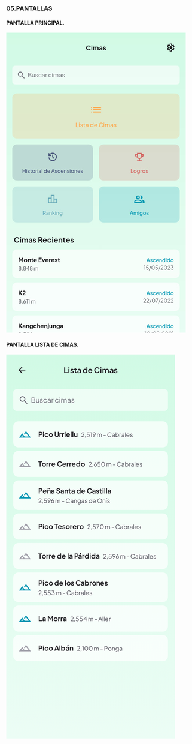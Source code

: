### 05.PANTALLAS

#### PANTALLA PRINCIPAL.

[![Vista previa pantalla 1](./images/screen1.jpg)](https://diegofdezlopez.github.io/Cimas/)

#### PANTALLA LISTA DE CIMAS.

[![Vista previa pantalla ](./images/screen2.png)](https://diegofdezlopez.github.io/Cimas/)